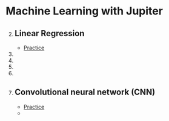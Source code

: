 # Machine Learning with Jupiter

 2. ## **Linear Regression**
    - [Practice](https://github.com/ElizaLo/ML-with-Jupiter/blob/master/P2/ML_Practice_2.ipynb)
    
 3.
 
 4.
 
 5.
 
 6.
    
 7. ## **Convolutional neural network (CNN)**
    - [Practice](https://github.com/ElizaLo/ML-with-Jupiter/blob/master/P7/ML_Practice_7.ipynb)
    - 
 
